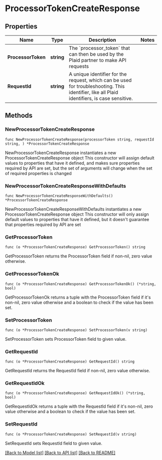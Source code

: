 # ProcessorTokenCreateResponse

## Properties

Name | Type | Description | Notes
------------ | ------------- | ------------- | -------------
**ProcessorToken** | **string** | The &#x60;processor_token&#x60; that can then be used by the Plaid partner to make API requests | 
**RequestId** | **string** | A unique identifier for the request, which can be used for troubleshooting. This identifier, like all Plaid identifiers, is case sensitive. | 

## Methods

### NewProcessorTokenCreateResponse

`func NewProcessorTokenCreateResponse(processorToken string, requestId string, ) *ProcessorTokenCreateResponse`

NewProcessorTokenCreateResponse instantiates a new ProcessorTokenCreateResponse object
This constructor will assign default values to properties that have it defined,
and makes sure properties required by API are set, but the set of arguments
will change when the set of required properties is changed

### NewProcessorTokenCreateResponseWithDefaults

`func NewProcessorTokenCreateResponseWithDefaults() *ProcessorTokenCreateResponse`

NewProcessorTokenCreateResponseWithDefaults instantiates a new ProcessorTokenCreateResponse object
This constructor will only assign default values to properties that have it defined,
but it doesn't guarantee that properties required by API are set

### GetProcessorToken

`func (o *ProcessorTokenCreateResponse) GetProcessorToken() string`

GetProcessorToken returns the ProcessorToken field if non-nil, zero value otherwise.

### GetProcessorTokenOk

`func (o *ProcessorTokenCreateResponse) GetProcessorTokenOk() (*string, bool)`

GetProcessorTokenOk returns a tuple with the ProcessorToken field if it's non-nil, zero value otherwise
and a boolean to check if the value has been set.

### SetProcessorToken

`func (o *ProcessorTokenCreateResponse) SetProcessorToken(v string)`

SetProcessorToken sets ProcessorToken field to given value.


### GetRequestId

`func (o *ProcessorTokenCreateResponse) GetRequestId() string`

GetRequestId returns the RequestId field if non-nil, zero value otherwise.

### GetRequestIdOk

`func (o *ProcessorTokenCreateResponse) GetRequestIdOk() (*string, bool)`

GetRequestIdOk returns a tuple with the RequestId field if it's non-nil, zero value otherwise
and a boolean to check if the value has been set.

### SetRequestId

`func (o *ProcessorTokenCreateResponse) SetRequestId(v string)`

SetRequestId sets RequestId field to given value.



[[Back to Model list]](../README.md#documentation-for-models) [[Back to API list]](../README.md#documentation-for-api-endpoints) [[Back to README]](../README.md)



